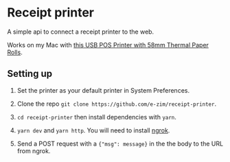 # Receipt printer
A simple api to connect a receipt printer to the web.

Works on my Mac with [this USB POS Printer with 58mm Thermal Paper Rolls](https://www.amazon.com/Printer-58mm-Thermal-Paper-Rolls/dp/B005IKHL4U).

## Setting up
1. Set the printer as your default printer in System Preferences.

2. Clone the repo `git clone https://github.com/e-zim/receipt-printer`.

3. `cd receipt-printer` then install dependencies with `yarn`.

4. `yarn dev` and `yarn http`. You will need to install [ngrok](https://ngrok.com/).

5. Send a POST request with a `{"msg": message}` in the the body to the URL
from ngrok.
